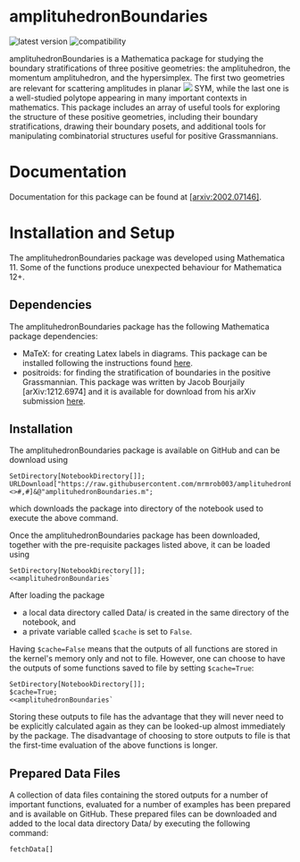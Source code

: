 # amplituhedronBoundaries

![latest version](https://img.shields.io/badge/version-1.0.1-blue.svg)
![compatibility](https://img.shields.io/badge/Mathematica-11.x-Red.svg)

amplituhedronBoundaries is a Mathematica package for studying the boundary stratifications of three positive geometries: the amplituhedron, the momentum amplituhedron, and the hypersimplex. The first two geometries are relevant for scattering amplitudes in planar <img src="https://latex.codecogs.com/gif.latex?\mathcal{N}=4"/> SYM, while the last one is a well-studied polytope appearing in many important contexts in mathematics. This package includes an array of useful tools for exploring the structure of these positive geometries, including their boundary stratifications, drawing their boundary posets, and additional tools for manipulating combinatorial structures useful for positive Grassmannians.

# Documentation

Documentation for this package can be found at [[arxiv:2002.07146]](https://arxiv.org/abs/2002.07146).

# Installation and Setup

The amplituhedronBoundaries package was developed using Mathematica 11. Some of the functions produce unexpected behaviour for Mathematica 12+.

## Dependencies
The amplituhedronBoundaries package has the following Mathematica package dependencies:
- MaTeX: for creating Latex labels in diagrams. This package can be installed following the instructions found [here](https://github.com/szhorvat/MaTeX).
- positroids: for finding the stratification of boundaries in the positive Grassmannian. This package was written by Jacob Bourjaily [arXiv:1212.6974] and it is available for download from his arXiv submission [here](https://arxiv.org/e-print/1212.6974).

## Installation
The amplituhedronBoundaries package is available on GitHub and can be download using
```
SetDirectory[NotebookDirectory[]];
URLDownload["https://raw.githubusercontent.com/mrmrob003/amplituhedronBoundaries/master/"<>#,#]&@"amplituhedronBoundaries.m";
 ```
which downloads the package into directory of the notebook used to execute the above command. 

Once the amplituhedronBoundaries package has been downloaded, together with the pre-requisite packages listed above, it can be loaded using
```
SetDirectory[NotebookDirectory[]];
<<amplituhedronBoundaries`
```

After loading the package
- a local data directory called Data/ is created in the same directory of the notebook, and
- a private variable called `$cache` is set to `False`.

Having `$cache=False` means that the outputs of all functions are stored in the kernel's memory only and not to file. However, one can choose to have the outputs of some functions saved to file by setting `$cache=True`:
```
SetDirectory[NotebookDirectory[]];
$cache=True;
<<amplituhedronBoundaries`
```

Storing these outputs to file has the advantage that they will never need to be explicitly calculated again as they can be looked-up  almost immediately by the package. The disadvantage of choosing to store outputs to file is that the first-time evaluation of the above functions is longer.

## Prepared Data Files
A collection of data files containing the stored outputs for a number of important functions, evaluated for a number of examples has been prepared and is available on GitHub. These prepared files can be downloaded and added to the local data directory Data/ by executing the following command:
```
fetchData[]
```
